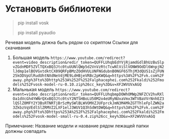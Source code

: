 # Установить библиотеки
> pip install vosk
>
> pip install pyaudio

Речевая модель длжна быть рядом со скриптом
Ссылки для скачивания 
1. Большая модель
```https://www.youtube.com/redirect?event=video_description&redir_token=QUFFLUhqbEdYVjRjamdGdlBhUzBuSlpvZGdnMDF5ZVlTQXxBQ3Jtc0tuUUNlQWp5d2VnVzRtcTcwNlViSlVONW9OdDl6WnpjN2lJdmp1elBOVGxtdktCX09QRFpBMzZOdHVULUNFNGdubnB0NGF6SThjM3dQUS1sZjFUN25kODVpUlRudUhtNXdNeVdjME9LdHBjeVRBc2pKWQ&q=https%3A%2F%2Fvk.com%2Faway.php%3Fto%3Dhttp%253A%252F%252Falphacephei.com%252Fkaldi%252Fmodels%252Fvosk-model-ru-0.10.zip%26cc_key%3D&v=XF2WVUVxAGQ```
2. Мальнькая модель
```https://www.youtube.com/redirect?event=video_description&redir_token=QUFFLUhqbmpDOWhOMWp2NFZCV2hvRXlOa1dVcGh4YWNrQXxBQ3Jtc0tsY2NTSHBoLU50M2o4eURyNUxaVmx3WTVBaVVrNnhEZ3lQSlZ0MFY2Y3BsRTNRTjBrSzMySWlBLWVOMXZJUFprckJmN3M4MkZGTThleFplZWN2a3ZkbzVqVEdlSlZRMVZ2LXF1elJ3WUV1Q3hSdWtDWQ&q=https%3A%2F%2Fvk.com%2Faway.php%3Fto%3Dhttps%253A%252F%252Falphacephei.com%252Fkaldi%252Fmodels%252Fvosk-model-small-ru-0.4.zip%26cc_key%3D&v=XF2WVUVxAGQ```

Примечание: Название модели и название рядом лежащей папки должны совпадать